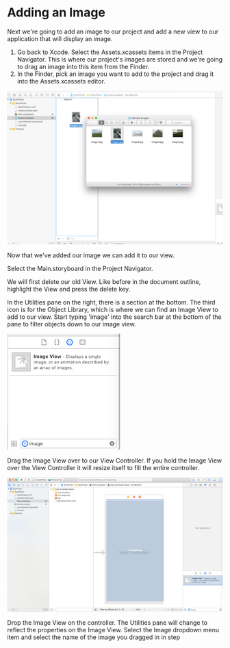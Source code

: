 # Adding an Image

Next we're going to add an image to our project and add a new view to our application that will display an image.

1. Go back to Xcode. Select the Assets.xcassets items in the Project Navigator. This is where our project's images are stored and we're going to drag an image into this item from the Finder.
2. In the Finder, pick an image you want to add to the project and drag it into the Assets.xcassets editor.

![](/assets/Sushi11.png)

Now that we've added our image we can add it to our view.

Select the Main.storyboard in the Project Navigator.

We will first delete our old View. Like before in the document outline, highlight the View and press the delete key.

In the Utilities pane on the right, there is a section at the bottom. The third icon is for the Object Library, which is where we can find an Image View to add to our view. Start typing 'image' into the search bar at the bottom of the pane to filter objects down to our image view.

![](/assets/Sushi10.png)

Drag the Image View over to our View Controller. If you hold the Image View over the View Controller it will resize itself to fill the entire controller.

![](/assets/ImageViewDrag.png)

Drop the Image View on the controller. The Utilities pane will change to reflect the properties on the Image View. Select the Image dropdown menu item and select the name of the image you dragged in in step 


